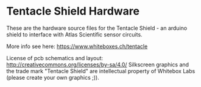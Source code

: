 Tentacle Shield Hardware
================

These are the hardware source files for the Tentacle Shield - an arduino shield to interface with Atlas Scientific sensor circuits. 

More info see here: https://www.whiteboxes.ch/tentacle

License of pcb schematics and layout: http://creativecommons.org/licenses/by-sa/4.0/
Silkscreen graphics and the trade mark "Tentacle Shield" are intellectual property of Whitebox Labs (please create your own graphics ;)).
